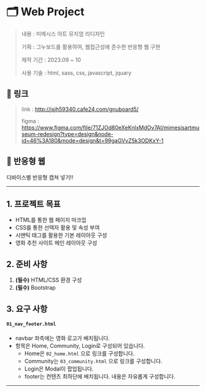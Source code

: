 # 🗂️ Web Project

> 내용 : 미메시스 아트 뮤지엄 리디자인
>
> 기획 : 그누보드를 활용하여, 웹접근성에 준수한 반응형 웹 구현
>
> 제작 기간 : 2023.09 ~ 10
>
> 사용 기술 : html, sass, css, javascript, jquary

## **🔗 링크**

> link : http://jsjh59340.cafe24.com/gnuboard5/
>
> figma : https://www.figma.com/file/71ZJOd80eXeKnlxMdOv7AI/mimesisartmuseum-redesign?type=design&node-id=46%3A180&mode=design&t=99gaGVvZ5k3ODKxY-1

## 📂 반응형 웹

디바이스별 반응형 캡쳐 넣기!!

---

## 1. 프로젝트 목표

-   HTML를 통한 웹 페이지 마크업
-   CSS를 통한 선택자 활용 및 속성 부여
-   시맨틱 태그를 활용한 기본 레이아웃 구성
-   영화 추천 사이트 메인 레이아웃 구성

## 2. 준비 사항

1. **(필수)** HTML/CSS 환경 구성
2. **(필수)** Bootstrap

## 3. 요구 사항

#### `01_nav_footer.html`

-   navbar 좌측에는 영화 로고가 배치됩니다.
-   항목은 Home, Community, Login로 구성되어 있습니다.
    -   Home은 `02_home.html` 으로 링크를 구성합니다.
    -   Community는 `03_community.html` 으로 링크를 구성합니다.
    -   Login은 Modal이 팝업됩니다.
    -   footer는 컨텐츠 최하단에 배치됩니다. 내용은 자유롭게 구성합니다.

---

